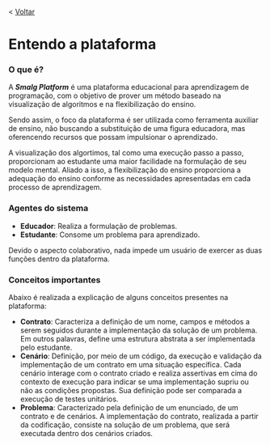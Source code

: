 < [Voltar](../)

# Entendo a plataforma

### O que é?

A ***Smalg Platform*** é uma plataforma educacional para aprendizagem de programação, com o objetivo de prover um método baseado na visualização de algoritmos e na flexibilização do ensino.

Sendo assim, o foco da plataforma é ser utilizada como ferramenta auxiliar de ensino, não buscando a substituição de uma figura educadora, mas oferencendo recursos que possam impulsionar o aprendizado.

A visualização dos algortimos, tal como uma execução passo a passo, proporcionam ao estudante uma maior facilidade na formulação de seu modelo mental. Aliado a isso, a flexibilização do ensino proporciona a adequação do ensino conforme as necessidades apresentadas em cada processo de aprendizagem.

### Agentes do sistema

* **Educador**: Realiza a formulação de problemas.
* **Estudante**: Consome um problema para aprendizado.

Devido o aspecto colaborativo, nada impede um usuário de exercer as duas funções dentro da plataforma.

### Conceitos importantes

Abaixo é realizada a explicação de alguns conceitos presentes na plataforma:

* **Contrato**: Caracteriza a definição de um nome, campos e métodos a serem seguidos durante a implementação da solução de um problema. Em outros palavras, define uma estrutura abstrata a ser implementada pelo estudante.
* **Cenário**: Definição, por meio de um código, da execução e validação da implementação de um contrato em uma situação específica. Cada cenário interage com o contrato criado e realiza assertivas em cima do contexto de execução para indicar se uma implementação supriu ou não as condições propostas. Sua definição pode ser comparada a execução de testes unitários. 
* **Problema**: Caracterizado pela definição de um enunciado, de um contrato e de cenários. A implementação do contrato, realizada a partir da codificação, consiste na solução de um problema, que será executada dentro dos cenários criados.
